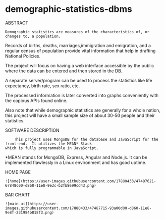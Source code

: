 # demographic-statistics-dbms

ABSTRACT

	Demographic statistics are measures of the characteristics of, or changes to, a population.

Records of births, deaths, marriages,immigration and emigration, and a regular census of population provide vital information that help in drafting National Policies.

The project will focus on having a web interface accessible by the public where the data can be entered and then stored in the DB.

A separate server/program can be used to process the statistics like life expectancy, birth rate, sex ratio, etc.

The processed information is later converted into graphs conveniently with the copious APIs found online.

Also note that while demographic statistics are generally for a whole nation, this project will have a small sample size of about 30-50 people and their statistics.


SOFTWARE DESCRIPTION

		This project uses MongoDB for the database and JavaScript for the front-end.  It utilizes the MEAN* Stack
    which is fully programmable in JavaScript.

*MEAN stands for MongoDB, Express, Angular and Node.js. It can be implemented flawlessly in a Linux environment and has good uptime.


HOME PAGE

	![home](https://user-images.githubusercontent.com/17880433/47487621-67848c00-d860-11e8-9e3c-b2fb8e99cd43.png)


BAR CHART

	![main ui](https://user-images.githubusercontent.com/17880433/47487715-93a00d00-d860-11e8-9e8f-231984b818f3.png)
